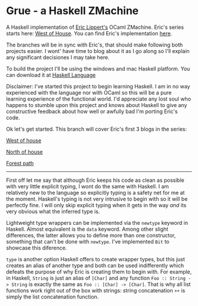 # Grue - a Haskell ZMachine
A Haskell implementation of [Eric Lippert's](http://ericlippert.com/) OCaml ZMachine. Eric's series starts here: [West of House](http://ericlippert.com/2016/02/01/west-of-house/). You can find Eric's implementation [here](https://github.com/ericlippert/flathead).

The branches will be in sync with Eric's, that should make following both projects easier. I wont' have time to blog about it as I go along so I'll explain any significant decisiones I may take here.

To build the project I'll be using the windows and mac Haskell platform. You can download it at [Haskell Language](https://www.haskell.org/)

Disclaimer: I've started this project to begin learning Haskell. I am in no way experienced with the language nor with OCaml so this will be a pure learning experience of the functional world. I'd appreciate any lost soul who happens to stumble upon this project and knows about Haskell to give any constructive feedback about how well or awfully bad I'm porting Eric's code.

Ok let's get started. This branch will cover Eric's first 3 blogs in the series:

[West of house](http://ericlippert.com/2016/02/01/west-of-house/)

[North of house](http://ericlippert.com/2016/02/03/north-of-house/)

[Forest path](http://ericlippert.com/2016/02/05/forest_path/)

-----------------------------------------------------

First off let me say that although Eric keeps his code as clean as possible with very little explicit typing, I wont do the same with Haskell. I am relatively new to the language so explicitly typing is a safety net for me at the moment. Haskell's typing is not very intrusive to begin with so it will be perfectly fine. I will only skip explicit typing when it gets in the way *and* its very obvious what the inferred type is.

Lightweight type wrappers can be implemented via the `newtype` keyword in Haskell. Almost equivalent is the `data` keyword. Among other slight differences, the latter allows you to define more than one constructor, something that can't be done with `newtype`. I've implemented `Bit` to showcase this diference.

`type` is another option Haskell offers to create wrapper types, but this just creates an alias of another type and both can be used indifferently which defeats the purpose of why Eric is creating them to begin with. For example, in Haskell, `String` is just an alias of `[Char]` and any function `Foo :: String -> String` is exactly the same as `Foo :: [Char] -> [Char]`. That is why all list functions work right out of the box with strings: string concatenation `++` is simply the list concatenation function.
